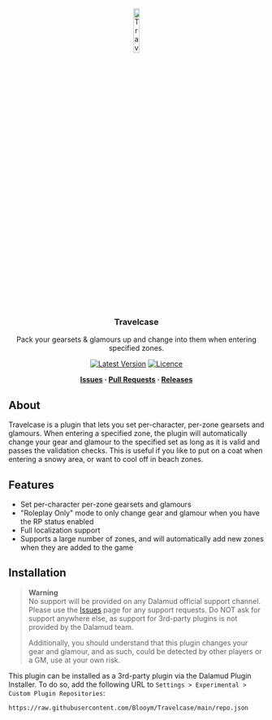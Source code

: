 <div align="center">

<img src="./.assets/icon.png" alt="Travelcase Logo" width="15%">
  
### Travelcase
Pack your gearsets & glamours up and change into them when entering specified zones.

[![Latest Version](https://img.shields.io/github/v/release/Blooym/Travelcase?color=blue&label=Version)](https://github.com/Blooym/Travelcase/releases/latest)
[![Licence](https://img.shields.io/github/license/Blooym/Travelcase?color=blue&label=Licence)](https://github.com/Blooym/Travelcase/blob/main/LICENCE)

**[Issues](https://github.com/Blooym/Travelcase/issues) · [Pull Requests](https://github.com/Blooym/Travelcase/pulls) · [Releases](https://github.com/Blooym/Travelcase/releases/latest)**

</div>

## About 
Travelcase is a plugin that lets you set per-character, per-zone gearsets and glamours. When entering a specified zone, the plugin will automatically change your gear and glamour to the specified set as long as it is valid and passes the validation checks. This is useful if you like to put on a coat when entering a snowy area, or want to cool off in beach zones.

## Features
- Set per-character per-zone gearsets and glamours
- "Roleplay Only" mode to only change gear and glamour when you have the RP status enabled
- Full localization support
- Supports a large number of zones, and will automatically add new zones when they are added to the game

## Installation
> **Warning**  
> No support will be provided on any Dalamud official support channel. Please use the [Issues](https://github.com/Blooym/Travelcase/issues) page for any support requests. Do NOT ask for support anywhere else, as support for 3rd-party plugins is not provided by the Dalamud team. 
> 
> Additionally, you should understand that this plugin changes your gear and glamour, and as such, could be detected by other players or a GM, use at your own risk.

This plugin can be installed as a 3rd-party plugin via the Dalamud Plugin Installer. To do so, add the following URL to `Settings > Experimental > Custom Plugin Repositories`:

```
https://raw.githubusercontent.com/Blooym/Travelcase/main/repo.json
```
